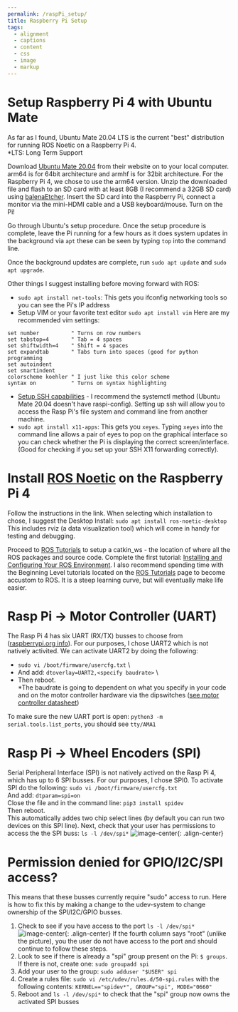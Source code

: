 ```yaml
---
permalink: /raspPi_setup/
title: Raspberry Pi Setup
tags:
  - alignment
  - captions
  - content
  - css
  - image
  - markup
---
```

# Setup Raspberry Pi 4 with Ubuntu Mate
As far as I found, Ubuntu Mate 20.04 LTS is the current "best" distribution for running ROS Noetic on a Raspberry Pi 4. \
*LTS: Long Term Support

Download [Ubuntu Mate 20.04](https://ubuntu-mate.org/raspberry-pi/download/) from their website on to your local computer.
arm64 is for 64bit architecture and armhf is for 32bit architecture. For the Raspberry Pi 4, we chose to use the arm64 version.
Unzip the downloaded file and flash to an SD card with at least 8GB (I recommend a 32GB SD card) using [balenaEtcher](https://www.balena.io/etcher/).
Insert the SD card into the Raspberry Pi, connect a monitor via the mini-HDMI cable and a USB keyboard/mouse. Turn on the Pi!

Go through Ubuntu's setup procedure. Once the setup procedure is complete, leave the Pi running for a few hours as it does system updates in the background via `apt` these can be seen by typing `top` into the command line.

Once the background updates are complete, run `sudo apt update` and `sudo apt upgrade`.

Other things I suggest installing before moving forward with ROS:
* `sudo apt install net-tools`: This gets you ifconfig networking tools so you can see the Pi's IP address
* Setup VIM or your favorite text editor
`sudo apt install vim`
Here are my recommended vim settings:
```
set number          " Turns on row numbers
set tabstop=4       " Tab = 4 spaces
set shiftwidth=4    " Shift = 4 spaces
set expandtab       " Tabs turn into spaces (good for python programming
set autoindent    
set smartindent
colorscheme koehler " I just like this color scheme
syntax on           " Turns on syntax highlighting
```

* [Setup SSH capabilities](https://www.raspberrypi.org/documentation/remote-access/ssh/) - I recommend the systemctl method (Ubuntu Mate 20.04 doesn't have raspi-config). Setting up ssh will allow you to access the Rasp Pi's file system and command line from another machine.
* `sudo apt install x11-apps`: This gets you `xeyes`. Typing `xeyes` into the command line allows a pair of eyes to pop on the graphical interface so you can check whether the Pi is displaying the correct screen/interface. (Good for checking if you set up your SSH X11 forwarding correctly).

# Install [ROS Noetic](http://wiki.ros.org/noetic/Installation/Ubuntu) on the Raspberry Pi 4
Follow the instructions in the link. When selecting which installation to chose, I suggest the Desktop Install: `sudo apt install ros-noetic-desktop`
This includes rviz (a data visualization tool) which will come in handy for testing and debugging.

Proceed to [ROS Tutorials](http://wiki.ros.org/ROS/Tutorials) to setup a catkin_ws - the location of where all the ROS packages and source code. Complete the first tutorial: [Installing and Configuring Your ROS Environment](http://wiki.ros.org/ROS/Tutorials/InstallingandConfiguringROSEnvironment). I also recommend spending time with the Beginning Level tutorials located on the [ROS Tutorials](http://wiki.ros.org/ROS/Tutorials) page to become accustom to ROS. It is a steep learning curve, but will eventually make life easier.

# Rasp Pi -> Motor Controller (UART)
The Rasp Pi 4 has six UART (RX/TX) busses to choose from ([raspberrypi.org info](https://www.raspberrypi.org/documentation/configuration/uart.md)). For our purposes, I chose UART2 which is not natively activited. We can activate UART2 by doing the following:
* `sudo vi /boot/firmware/usercfg.txt` \
* And add: `dtoverlay=UART2,<specify baudrate>` \
* Then reboot. \
*The baudrate is going to dependent on what you specify in your code and on the motor controller hardware via the dipswitches ([see motor controller datasheet](https://github.com/hannabanana96/MRPD_Masters/blob/main/smartdriveduo-smart-dual-channel-30a-motor-driver-datasheet.pdf))

To make sure the new UART port is open: `python3 -m serial.tools.list_ports`, you should see `tty/AMA1`

# Rasp Pi -> Wheel Encoders (SPI)
Serial Peripheral Interface (SPI) is not natively actived on the Rasp Pi 4, which has up to 6 SPI busses. For our purposes, I chose SPI0. To activate SPI do the following:
`sudo vi /boot/firmware/usercfg.txt` \
And add: `dtparam=spi=on` \
Close the file and in the command line: `pip3 install spidev` \
Then reboot. \
This automatically addes two chip select lines (by default you can run two devices on this SPI line). Next, check that your user has permissions to access the the SPI buss: `ls -l /dev/spi*`
![image-center](https://hannabanana96.github.io/MPDR_Project/assets/images/spi_cmdline.JPG){: .align-center}


# Permission denied for GPIO/I2C/SPI access?
This means that these busses currently require "sudo" access to run. Here is how to fix this by making a change to the udev-system to change ownership of the SPI/I2C/GPIO busses.

1. Check to see if you have access to the port
`ls -l /dev/spi*`
![image-center](https://hannabanana96.github.io/MPDR_Project/assets/images/spi_cmdline.JPG){: .align-center}
If the fourth column says "root" (unlike the picture), you the user do not have access to the port and should continue to follow these steps. 
2. Look to see if there is already a "spi" group present on the Pi: `$ groups`. If there is not, create one: `sudo groupadd spi`
3. Add your user to the group: `sudo adduser "$USER" spi`
4. Create a rules file: `sudo vi /etc/udev/rules.d/50-spi.rules` with the following contents:
`KERNEL=="spidev*", GROUP="spi", MODE="0660"`
5. Reboot and `ls -l /dev/spi*` to check that the "spi" group now owns the activated SPI busses

